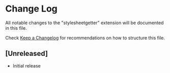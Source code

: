 # Change Log
All notable changes to the "stylesheetgetter" extension will be documented in this file.

Check [Keep a Changelog](http://keepachangelog.com/) for recommendations on how to structure this file.

## [Unreleased]
- Initial release
